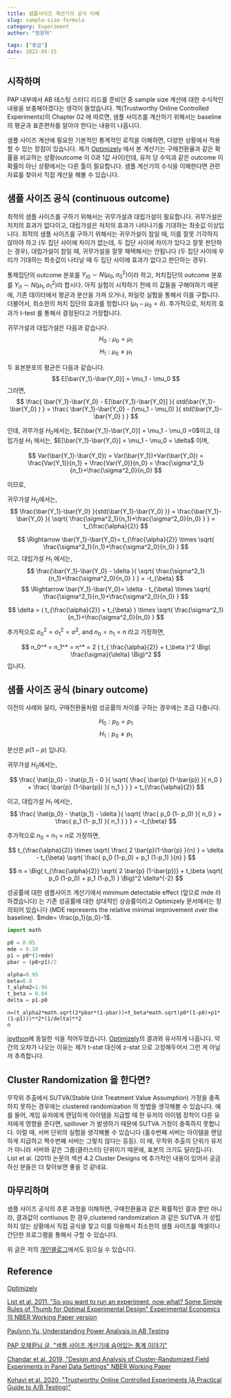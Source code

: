```yaml
---
title: 샘플사이즈 계산기의 공식 이해
slug: sample-size-formula
category: Experiment
author: "정원혁"

tags: ["중급"]
date: 2022-05-15
---
```


## 시작하며 

PAP 내부에서 AB 테스팅 스터디 리드를 준비던 중 sample size 계산에 대한 수식적인 내용을 보충해야겠다는 생각이 들었습니다. 책(Trustworthy Online Controlled Experiments)의 Chapter 02 에 따르면, 샘플 사이즈를 계산하기 위해서는 baseline 의 평균과 표준편차를 알아야 한다는 내용이 나옵니다.

샘플 사이즈 계산에 필요한 기본적인 통계적인 로직을 이해하면, 다양한 상황에서 적용할 수 있는 장점이 있습니다. 제가 [Optimizely](https://www.optimizely.com/sample-size-calculator/?conversion=5&effect=10&significance=95) 에서 본 계산기는 구매전환율과 같은 확률을 비교하는 상황(outcome 이 0과 1값 사이)인데, 유저 당 수익과 같은 outcome 이 확률이 아닌 상황에서는 다른 툴이 필요합니다. 샘플 계산기의 수식을 이해한다면 관련 자료를 찾아서 직접 계산을 해볼 수 있습니다.

## 샘플 사이즈 공식 (continuous outcome)

최적의 샘플 사이즈를 구하기 위해서는 귀무가설과 대립가설이 필요합니다. 귀무가설은 처치의 효과가 없다이고, 대립가설은 처치의 효과가 나타나기를 기대하는 최솟값 이상입니다. 최적의 샘플 사이즈를 구하기 위해서는 귀무가설이 참일 때, 이를 잘못 기각하지 않아야 하고 (두 집단 사이에 차이가 없는데, 두 집단 사이에 차이가 있다고 잘못 판단하는 경우), 대립가설이 참일 때, 귀무가설을 잘못 채택해서는 안됩니다 (두 집단 사이에 우리가 기대하는 최솟값이 나타날 때 두 집단 사이에 효과가 없다고 판단하는 경우). 

통제집단의 outcome 분포를 $Y_{i0} \sim N(\mu_0, \sigma_0^2)$이라 하고, 처치집단의 outcome 분포를 $Y_{i1} \sim N(\mu_1, \sigma_1^2)$라 합시다. 아직 실험이 시작하기 전에 이 값들을 구해야하기 때문에, 기존 데이터에서 평균과 분산을 가져 오거나, 파일럿 실험을 통해서 이를 구합니다. 더불어서, 최소한의 처치 집단의 효과를 정합니다 ($\mu_1 - \mu_0 = \delta$). 추가적으로, 처치의 효과가 t-test 를 통해서 결정된다고 가정합니다. 

귀무가설과 대립가설은 다음과 같습니다.
$$
H_0 : \mu_0 = \mu_1
$$
$$
H_1 : \mu_0 \ne \mu_1
$$

두 표본분포의 평균은 다음과 같습니다.
$$
E[\bar{Y_1}-\bar{Y_0}] = \mu_1 - \mu_0
$$
그러면, 
$$
\frac{ \bar{Y_1}-\bar{Y_0} - E[\bar{Y_1}-\bar{Y_0}] }{ std(\bar{Y_1}-\bar{Y_0} ) } = \frac{ \bar{Y_1}-\bar{Y_0} - (\mu_1 - \mu_0) }{ std(\bar{Y_1}-\bar{Y_0} ) } 
$$

인데, 귀무가설 $H_0$에서는, $E[\bar{Y_1}-\bar{Y_0}] = \mu_1 - \mu_0 =0$이고, 대립가설 $H_1$ 에서는, $E[\bar{Y_1}-\bar{Y_0}] = \mu_1 - \mu_0 = \delta$ 이며,

$$
Var(\bar{Y_1}-\bar{Y_0}) = Var(\bar{Y_1})+Var(\bar{Y_0}) = \frac{Var(Y_1)}{n_1} + \frac{Var(Y_0)}{n_0} = \frac{\sigma^2_1}{n_1}+\frac{\sigma^2_0}{n_0} 
$$

이므로, 

귀무가설 $H_0$에서는, 
$$
\frac{\bar{Y_1}-\bar{Y_0} }{std(\bar{Y_1}-\bar{Y_0} )} = \frac{\bar{Y_1}-\bar{Y_0} }{ \sqrt{ \frac{\sigma^2_1}{n_1}+\frac{\sigma^2_0}{n_0}  } }  = t_{\frac{\alpha}{2}}
$$

$$
	\Rightarrow \bar{Y_1}-\bar{Y_0}=  t_{\frac{\alpha}{2}} \times \sqrt{ \frac{\sigma^2_1}{n_1}+\frac{\sigma^2_0}{n_0} }
$$
이고, 대립가설 $H_1$ 에서는, 
$$
\frac{\bar{Y_1}-\bar{Y_0} - \delta }{ \sqrt{ \frac{\sigma^2_1}{n_1}+\frac{\sigma^2_0}{n_0}  } }  = -t_{\beta}
$$
$$
	\Rightarrow \bar{Y_1}-\bar{Y_0}=  \delta - t_{\beta} \times \sqrt{ \frac{\sigma^2_1}{n_1}+\frac{\sigma^2_0}{n_0} }
$$


$$
\delta = ( t_{\frac{\alpha}{2}} + t_{\beta} ) \times \sqrt{ \frac{\sigma^2_1}{n_1}+\frac{\sigma^2_0}{n_0} } 
$$

추가적으로 $\sigma_0^2 = \sigma_1^2 = \sigma^2$, and $n_0 = n_1 = n$ 라고 가정하면, 

$$
	n_0^* = n_1^* = n^* = 2 ( t_{ \frac{\alpha}{2}} + t_\beta )^2 \Big( \frac{\sigma}{\delta} \Big)^2
$$
입니다. 

## 샘플 사이즈 공식 (binary outcome)

이전의 사례와 달리, 구매전환율처럼 성공률의 차이를 구하는 경우에는 조금 다릅니다.

$$
H_0: p_0 = p_1
$$
$$
H_1: p_0 \ne p_1
$$

분산은 $p(1-p)$ 입니다. 

귀무가설 $H_0$에서는, 

$$
\frac{ \hat{p_0} - \hat{p_1} - 0 }{ \sqrt{ \frac{ \bar{p} (1-\bar{p}) }{ n_0 } + \frac{ \bar{p} (1-\bar{p}) }{ n_1 } }  } = t_{\frac{\alpha}{2}}
$$

이고, 대립가설 $H_1$ 에서는, 
$$
\frac{ \hat{p_0} - \hat{p_1} - \delta }{ \sqrt{ \frac{ p_0 (1- p_0) }{ n_0 } + \frac{ p_1 (1- p_1) }{ n_1 } }  } = -t_{\beta}
$$

추가적으로 $n_0=n_1=n$로 가정하면, 

$$
t_{\frac{\alpha}{2}} \times \sqrt{ \frac{ 2 \bar{p}(1-\bar{p} }{n} } = \delta - t_{\beta} \sqrt{ \frac{ p_0 (1-p_0) + p_1 (1-p_1) }{n} }
$$

$$
n = \Big( t_{\frac{\alpha}{2}} \sqrt{ 2 \bar{p} (1-\bar{p})} + t_\beta \sqrt{ p_0 (1-p_0) + p_1 (1-p_1) }    \Big)^2 \delta^{-2}
$$

성공률에 대한 샘플사이즈 계산기에서 minimum detectable effect (앞으로 mde 라 하겠습니다) 는 기존 성공률에 대한 상대적인 상승률이라고 Optimizely 문서에서는 정의되어 있습니다 (MDE represents the relative minimal improvement over the baseline). $mde= \frac{p_1}{p_0}-1$.

```python
import math

p0 = 0.05
mde = 0.10
p1 = p0*(1+mde)
pbar = (p0+p1)/2

alpha=0.95
beta=0.8
t_alpha2=1.96
t_beta = 0.84
delta = p1-p0
```

```
n=(t_alpha2*math.sqrt(2*pbar*(1-pbar))+t_beta*math.sqrt(p0*(1-p0)+p1*(1-p1)))**2*(1/delta)**2
n
```

[ipython](https://colab.research.google.com/drive/1q1vbsst8WsKir8X44r50UqHlnhNdbfoP#scrollTo=F-U4mccBjARj)에 동일한 식을 적어두었습니다. [Optimizely](https://www.optimizely.com/sample-size-calculator/?conversion=5&effect=10&significance=95)의 결과와 유사하게 나옵니다. 약간의 오차가 나오는 이유는 제가 t-stat 대신에 z-stat 으로 고정해두어서 그런 게 아닐까 추측합니다. 

## Cluster Randomization 을 한다면? 

무작위 추출에서 SUTVA(Stable Unit Treatment Value Assumption) 가정을 충족하지 못하는 경우에는 clustered randomization 의 방법을 생각해볼 수 있습니다. 예를 들어, 게임 유저에게 랜덤하게 아이템을 지급할 때 한 유저의 아이템 장착이 다른 유저에게 영향을 준다면, spillover 가 발생하기 때문에 SUTVA 가정이 충족하지 못합니다. 이럴 때, 서버 단위의 실험을 생각해볼 수 있습니다 (홀수번째 서버는 아이템을 랜덤하게 지급하고 짝수번째 서버는 그렇지 않다는 등등). 이 때, 무작위 추출의 단위가 유저가 아니라 서버와 같은 그룹(클러스터) 단위이기 때문에, 표본의 크기도 달라집니다. List et al. (2011) 논문의 섹션 4.2 Cluster Designs 에 추가적인 내용이 있어서 궁금하신 분들은 더 찾아보면 좋을 것 같네요. 

## 마무리하며

샘플 사이즈 공식의 추론 과정을 이해하면, 구매전환율과 같은 확률적인 결과 뿐만 아니라, 결과값이 contiuous 한 경우,clustered randomization 과 같은 SUTVA 가 성립하지 않는 상황에서 직접 공식을 찾고 이를 이용해서 최소한의 샘플 사이즈를 엑셀이나 간단한 프로그램을 통해서 구할 수 있습니다. 

위  글은 저의 [개인블로그](https://marvin-ds.tistory.com/15)에서도 읽으실 수 있습니다. 

## Reference

[Optimizely](https://www.optimizely.com/sample-size-calculator/?conversion=5&effect=10&significance=95)

[List et al. 2011, "So you want to run an experiment, now what? Some Simple Rules of Thumb for Optimal Experimental Design" Experimental Economics 의 NBER Working Paper version](https://www.nber.org/papers/w15701)

[Paulynn Yu, Understanding Power Analysis in AB Testing](https://towardsdatascience.com/understanding-power-analysis-in-ab-testing-14808e8a1554)

[PAP 오채환님 글, "샘플 사이즈 계산기에 숨어있는 통계 이야기"](https://playinpap.github.io/sample-size-calculator-statistics/)

[Chandar et al. 2019, "Design and Analysis of Cluster-Randomized Field Experiments in Panel Data Settings" NBER Working Paper](https://www.nber.org/system/files/working_papers/w26389/w26389.pdf)

[Kohavi et al. 2020, "Trustworthy Online Controlled Experiments (A Practical Guide to A/B Testing)"](https://www.amazon.com/Trustworthy-Online-Controlled-Experiments-Practical/dp/1108724264)